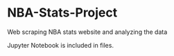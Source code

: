 # NBA-Stats-Project
Web scraping NBA stats website and analyzing the data

Jupyter Notebook is included in files.
